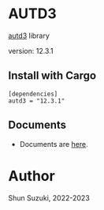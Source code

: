 # AUTD3 

[autd3](https://github.com/shinolab/autd3) library

version: 12.3.1

## Install with Cargo

```
[dependencies]
autd3 = "12.3.1"
```

## Documents

- Documents are [here](https://docs.rs/autd3/).

# Author

Shun Suzuki, 2022-2023
